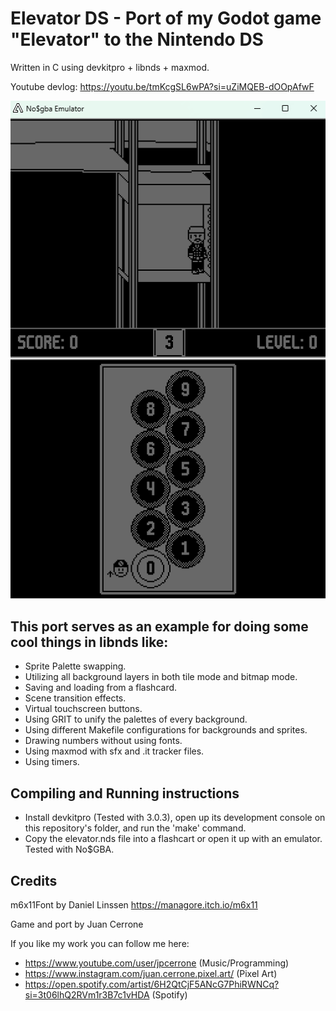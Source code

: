 # Elevator DS - Port of my Godot game "Elevator" to the Nintendo DS

Written in C using devkitpro + libnds + maxmod.

Youtube devlog: https://youtu.be/tmKcgSL6wPA?si=uZiMQEB-dOOpAfwF

![gameplay](https://github.com/jpcerrone/elevator-nds/blob/master/ReadmeDemo.gif)

## This port serves as an example for doing some cool things in libnds like:
* Sprite Palette swapping.
* Utilizing all background layers in both tile mode and bitmap mode.
* Saving and loading from a flashcard.
* Scene transition effects.
* Virtual touchscreen buttons.
* Using GRIT to unify the palettes of every background.
* Using different Makefile configurations for backgrounds and sprites.
* Drawing numbers without using fonts.
* Using maxmod with sfx and .it tracker files.
* Using timers.

## Compiling and Running instructions
* Install devkitpro (Tested with 3.0.3), open up its development console on this repository's folder, and run the 'make' command.
* Copy the elevator.nds file into a flashcart or open it up with an emulator. Tested with No$GBA.

## Credits
m6x11Font by Daniel Linssen https://managore.itch.io/m6x11

Game and port by Juan Cerrone

If you like my work you can follow me here:
* https://www.youtube.com/user/jpcerrone (Music/Programming)
* https://www.instagram.com/juan.cerrone.pixel.art/ (Pixel Art)
* https://open.spotify.com/artist/6H2QtCjF5ANcG7PhiRWNCq?si=3t06lhQ2RVm1r3B7c1vHDA (Spotify)
